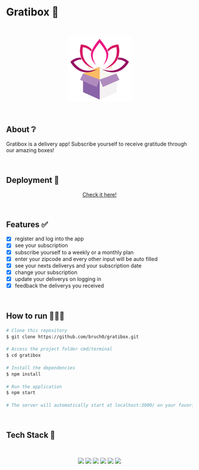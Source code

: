 # Gratibox 🙏

</br>

<p align="center">
  <img src="public/icon.png" width="175" alt="gratibox" />
</p>

</br>

## About ❔

Gratibox is a delivery app! Subscribe yourself to receive gratitude through our amazing boxes!
  
<!-- ## Preview

um gif da aplicação bem maneiro -->

</br>

## Deployment 🚀

<p align="center"><a  href="https://gratibox-lime.vercel.app/">Check it here!</a></p>

</br>

## Features ✅

- [x] register and log into the app
- [x] see your subscription
- [x] subscribe yourself to a weekly or a monthly plan
- [x] enter your zipcode and every other input will be auto filled
- [x] see your nexts deliverys and your subscription date
- [x] change your subscription
- [x] update your deliverys on logging in
- [x] feedback the deliverys you received

</br>

## How to run 🏃‍♀️💨

```bash
# Clone this repository
$ git clone https://github.com/bruch0/gratibox.git

# Access the project folder cmd/terminal
$ cd gratibox

# Install the dependencies
$ npm install

# Run the application 
$ npm start

# The server will automatically start at localhost:3000/ on your favorite browser 
```
</br>

## Tech Stack 💾

<br/>

<p align="center">
<img src="https://img.shields.io/badge/HTML5-E34F26?style=for-the-badge&logo=html5&logoColor=white" />
<img src="https://img.shields.io/badge/CSS3-1572B6?style=for-the-badge&logo=css3&logoColor=white" />
<img src="https://img.shields.io/badge/JavaScript-F7DF1E?style=for-the-badge&logo=javascript&logoColor=black" />
<img src="https://img.shields.io/badge/React-20232A?style=for-the-badge&logo=react&logoColor=61DAFB" />
<img src="https://img.shields.io/badge/styled--components-DB7093?style=for-the-badge&logo=styled-components&logoColor=white" />
<img src="https://img.shields.io/badge/Vercel-000000?style=for-the-badge&logo=vercel&logoColor=white" />
</p>

</br>
